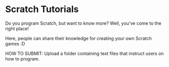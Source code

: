 # Scratch Tutorials
Do you program Scratch, but want to know more? Well, you've come to the right place!

Here, people can share their knowledge for creating your own Scratch games :D

HOW TO SUBMIT: Upload a folder containing text files that instruct users on how to program.
